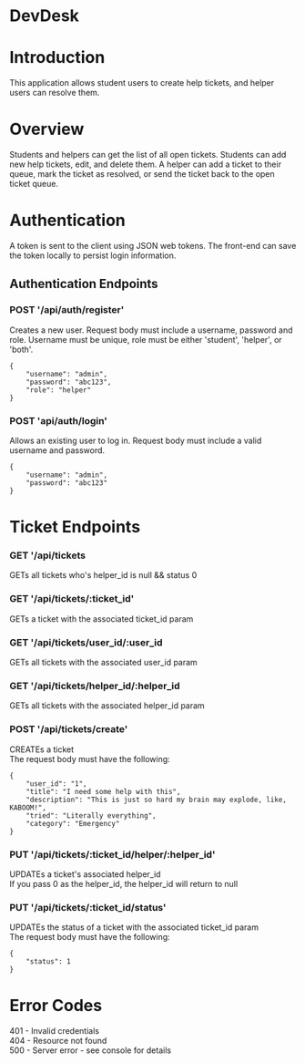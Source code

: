 # DevDesk
# Introduction
This application allows student users to create help tickets, and helper users can resolve them.

# Overview
Students and helpers can get the list of all open tickets. 
Students can add new help tickets, edit, and delete them.
A helper can add a ticket to their queue, mark the ticket as resolved, or send the ticket back to the open ticket queue. 

# Authentication
A token is sent to the client using JSON web tokens. The front-end can save the token locally to persist login information. 

## Authentication Endpoints
### POST '/api/auth/register'
Creates a new user. 
Request body must include a username, password and role. 
Username must be unique, role must be either 'student', 'helper', or 'both'.  

 ```
 {
     "username": "admin",
     "password": "abc123",
     "role": "helper"
 }

 ```

### POST 'api/auth/login'
Allows an existing user to log in. 
Request body must include a valid username and password.

 ```
 {
     "username": "admin",
     "password": "abc123"
 }

 ```

# Ticket Endpoints

### GET '/api/tickets
GETs all tickets who's helper_id is null && status 0

### GET '/api/tickets/:ticket_id'
GETs a ticket with the associated ticket_id param

### GET '/api/tickets/user_id/:user_id
GETs all tickets with the associated user_id param

### GET '/api/tickets/helper_id/:helper_id
GETs all tickets with the associated helper_id param

### POST '/api/tickets/create'
CREATEs a ticket  
The request body must have the following:

```
{
	"user_id": "1",
	"title": "I need some help with this",
	"description": "This is just so hard my brain may explode, like, KABOOM!",
	"tried": "Literally everything",
	"category": "Emergency"
}
```

### PUT '/api/tickets/:ticket_id/helper/:helper_id'
UPDATEs a ticket's associated helper_id  
If you pass 0 as the helper_id, the helper_id will return to null

### PUT '/api/tickets/:ticket_id/status'
UPDATEs the status of a ticket with the associated ticket_id param  
The request body must have the following:

```
{
    "status": 1
}
```

# Error Codes
401 - Invalid credentials  
404 - Resource not found  
500 - Server error - see console for details
